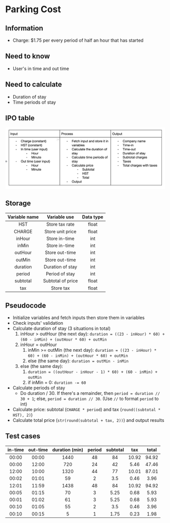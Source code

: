 # Parking Cost

## Information

* Charge: $1.75 per every period of half an hour that has started

## Need to know

* User's in time and out time

## Need to calculate

* Duration of stay
* Time periods of stay

## IPO table

![figure 1 - IPO Table](./figure%201.png)

## Storage

| Variable name | Variable use | Data type |
| :-: | :-: | :-:|
| HST | Store tax rate | float |
|CHARGE | Store unit price | float |
| inHour | Store in-time | int |
| inMin | Store in-time | int |
| outHour | Store out-time | int |
| outMin | Store out-time | int |
| duration | Duration of stay | int |
| period | Period of stay | int |
| subtotal | Subtotal of price | float |
| tax | Store tax | float |

## Pseudocode

* Initialize variables and fetch inputs then store them in variables
* Check inputs' validation
* Calculate duration of stay (3 situations in total)
    1. inHour > outHour (the next day): `duration = ((23 - inHour) * 60) + (60 - inMin) + (outHour * 60) + outMin`
    2. inHour = outHour
        1. inMin >= outMin (the next day): `duration = ((23 - inHour) * 60) + (60 - inMin) + (outHour * 60) + outMin`
        2. else (the same day): `duration = outMin - inMin`
    3. else (the same day):
        1. `duration = ((outHour - inHour - 1) * 60) + (60 - inMin) + outMin`
        2. if inMin =  0: `duration -= 60`
* Calculate periods of stay
    * Do duration / 30. If there's a remainder, then `period = duration // 30 + 1`; else, `period = duration // 30`. (Use `//` to format `period` to int)
* Calculate price: subtotal (`CHARGE * period`) and tax (`round((subtotal * HST), 2)`)
* Calculate total price (`str(round(subtotal + tax, 2))`) and output results

## Test cases

| in-time | out-time | duration (min) | period | subtotal | tax | total |
| :-: | :-: | :-: | :-: | :-: | :-: | :-: |
| 00:00 | 00:00 | 1440 | 48 | 84 | 10.92 | 94.92 |
| 00:00 | 12:00 | 720 | 24 | 42 | 5.46 | 47.46 |
| 12:00 | 10:00 | 1320 | 44 | 77 | 10.01 | 87.01 |
| 00:02 | 01:01 | 59 | 2 | 3.5 | 0.46 | 3.96 |
| 12:01 | 11:59 | 1438 | 48 | 84 | 10.92 | 94.92 |
| 00:05 | 01:15 | 70 | 3 | 5.25 | 0.68 | 5.93 |
| 00:01 | 01:02 | 61 | 3 | 5.25 | 0.68 | 5.93 |
| 00:10 | 01:05 | 55 | 2 | 3.5 | 0.46 | 3.96 |
| 00:10 | 00:15 | 5 | 1 | 1.75 | 0.23 | 1.98 |